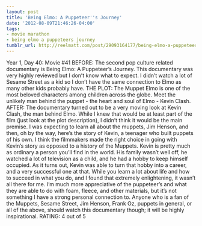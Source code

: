 ```yaml
---
layout: post
title: 'Being Elmo: A Puppeteer''s Journey'
date: '2012-08-09T21:46:26-04:00'
tags:
- movie marathon
- being elmo a puppeteers journey
tumblr_url: http://reelmatt.com/post/29093164177/being-elmo-a-puppeteers-journey
---
```

Year 1, Day 40: Movie #41
BEFORE: The second pop culture related documentary is Being Elmo: A Puppeteer’s Journey. This documentary was very highly reviewed but I don’t know what to expect. I didn’t watch a lot of Sesame Street as a kid so I don’t have the same connection to Elmo as many other kids probably have.
THE PLOT: The Muppet Elmo is one of the most beloved characters among children across the globe. Meet the unlikely man behind the puppet - the heart and soul of Elmo - Kevin Clash.
AFTER: The documentary turned out to be a very moving look at Kevin Clash, the man behind Elmo. While I knew that would be at least part of the film (just look at the plot description), I didn’t think it would be the main premise. I was expecting to learn all about the muppets, Jim Henson, and then, oh by the way, here’s the story of Kevin, a teenager who built puppets of his own.
I think the filmmakers made the right choice in going with Kevin’s story as opposed to a history of the Muppets. Kevin is pretty much as ordinary a person you’ll find in the world. His family wasn’t well off, he watched a lot of television as a child, and he had a hobby to keep himself occupied. As it turns out, Kevin was able to turn that hobby into a career, and a very successful one at that.
While you learn a lot about life and how to succeed in what you do, and I found that extremely enlightening, it wasn’t all there for me. I’m much more appreciative of the puppeteer’s and what they are able to do with foam, fleece, and other materials, but it’s not something I have a strong personal connection to. Anyone who is a fan of the Muppets, Sesame Street, Jim Henson, Frank Oz, puppets in general, or all of the above, should watch this documentary though; it will be highly inspirational.
RATING: 4 out of 5
